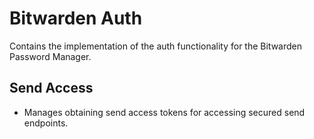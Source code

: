 # Bitwarden Auth

Contains the implementation of the auth functionality for the Bitwarden Password Manager.

## Send Access

- Manages obtaining send access tokens for accessing secured send endpoints.
